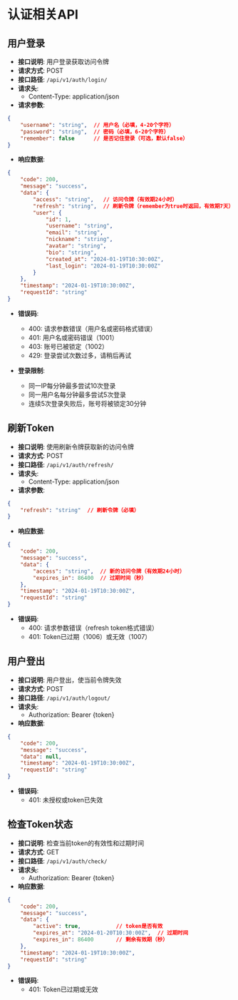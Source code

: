 # 认证相关API

## 用户登录
- **接口说明**: 用户登录获取访问令牌
- **请求方式**: POST
- **接口路径**: `/api/v1/auth/login/`
- **请求头**:
  - Content-Type: application/json
- **请求参数**:
```json
{
    "username": "string",  // 用户名（必填，4-20个字符）
    "password": "string",  // 密码（必填，6-20个字符）
    "remember": false      // 是否记住登录（可选，默认false）
}
```
- **响应数据**:
```json
{
    "code": 200,
    "message": "success",
    "data": {
        "access": "string",   // 访问令牌（有效期24小时）
        "refresh": "string",  // 刷新令牌（remember为true时返回，有效期7天）
        "user": {
            "id": 1,
            "username": "string",
            "email": "string",
            "nickname": "string",
            "avatar": "string",
            "bio": "string",
            "created_at": "2024-01-19T10:30:00Z",
            "last_login": "2024-01-19T10:30:00Z"
        }
    },
    "timestamp": "2024-01-19T10:30:00Z",
    "requestId": "string"
}
```
- **错误码**:
  - 400: 请求参数错误（用户名或密码格式错误）
  - 401: 用户名或密码错误（1001）
  - 403: 账号已被锁定（1002）
  - 429: 登录尝试次数过多，请稍后再试

- **登录限制**:
  - 同一IP每分钟最多尝试10次登录
  - 同一用户名每分钟最多尝试5次登录
  - 连续5次登录失败后，账号将被锁定30分钟

## 刷新Token
- **接口说明**: 使用刷新令牌获取新的访问令牌
- **请求方式**: POST
- **接口路径**: `/api/v1/auth/refresh/`
- **请求头**:
  - Content-Type: application/json
- **请求参数**:
```json
{
    "refresh": "string"  // 刷新令牌（必填）
}
```
- **响应数据**:
```json
{
    "code": 200,
    "message": "success",
    "data": {
        "access": "string",  // 新的访问令牌（有效期24小时）
        "expires_in": 86400  // 过期时间（秒）
    },
    "timestamp": "2024-01-19T10:30:00Z",
    "requestId": "string"
}
```
- **错误码**:
  - 400: 请求参数错误（refresh token格式错误）
  - 401: Token已过期（1006）或无效（1007）

## 用户登出
- **接口说明**: 用户登出，使当前令牌失效
- **请求方式**: POST
- **接口路径**: `/api/v1/auth/logout/`
- **请求头**:
  - Authorization: Bearer {token}
- **响应数据**:
```json
{
    "code": 200,
    "message": "success",
    "data": null,
    "timestamp": "2024-01-19T10:30:00Z",
    "requestId": "string"
}
```
- **错误码**:
  - 401: 未授权或token已失效

## 检查Token状态
- **接口说明**: 检查当前token的有效性和过期时间
- **请求方式**: GET
- **接口路径**: `/api/v1/auth/check/`
- **请求头**:
  - Authorization: Bearer {token}
- **响应数据**:
```json
{
    "code": 200,
    "message": "success",
    "data": {
        "active": true,           // token是否有效
        "expires_at": "2024-01-20T10:30:00Z",  // 过期时间
        "expires_in": 86400       // 剩余有效期（秒）
    },
    "timestamp": "2024-01-19T10:30:00Z",
    "requestId": "string"
}
```
- **错误码**:
  - 401: Token已过期或无效
